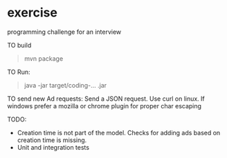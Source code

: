 # exercise
programming challenge for an interview


TO build
> mvn package

TO Run:
> java -jar target/coding-... .jar

TO send new Ad requests:
Send a JSON request. Use curl on linux. If windows prefer a mozilla or chrome plugin for proper char escaping

TODO:
- Creation time is not part of the model. Checks for adding ads based on creation time is missing.
- Unit and integration tests
